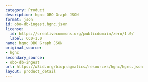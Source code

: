 ```yaml
---
category: Product
description: hgnc OBO Graph JSON
format: json
id: obo-db-ingest.hgnc.json
license:
  id: https://creativecommons.org/publicdomain/zero/1.0/
  label: CC0-1.0
name: hgnc OBO Graph JSON
original_source:
- hgnc
secondary_source:
- obo-db-ingest
url: https://w3id.org/biopragmatics/resources/hgnc/hgnc.json
layout: product_detail
---
```

